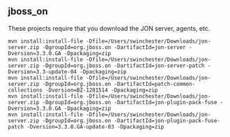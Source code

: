 jboss_on 
--------

These projects require that you download the JON server, agents, etc.

	mvn install:install-file -Dfile=/Users/swinchester/Downloads/jon-server.zip -DgroupId=org.jboss.on -DartifactId=jon-server -Dversion=3.3.0.GA -Dpackaging=zip
	mvn install:install-file -Dfile=/Users/swinchester/Downloads/jon-server.zip -DgroupId=org.jboss.on -DartifactId=jon-server-patch -Dversion=3.3-update-04 -Dpackaging=zip
	mvn install:install-file -Dfile=/Users/swinchester/Downloads/jon-server.zip -DgroupId=org.jboss.on -DartifactId=patch-common-collections -Dversion=BZ-1281514 -Dpackaging=zip
	mvn install:install-file -Dfile=/Users/swinchester/Downloads/jon-server.zip -DgroupId=org.jboss.on -DartifactId=jon-plugin-pack-fuse -Dversion=3.3.0.GA -Dpackaging=zip
	mvn install:install-file -Dfile=/Users/swinchester/Downloads/jon-server.zip -DgroupId=org.jboss.on -DartifactId=jon-plugin-pack-fuse-patch -Dversion=3.3.0.GA-update-03 -Dpackaging=zip
